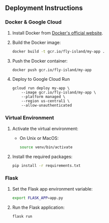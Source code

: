 ## Deployment Instructions

### Docker & Google Cloud

1. Install Docker from [Docker's official website](https://docs.docker.com/get-docker/).

2. Build the Docker image:
    ```sh
    docker build -t gcr.io/fly-island/my-app .
    ```

3. Push the Docker container:
    ```sh
    docker push gcr.io/fly-island/my-app
    ```

4. Deploy to Google Cloud Run
    ```
    gcloud run deploy my-app \
        --image gcr.io/fly-island/my-app \
        --platform managed \
        --region us-central1 \
        --allow-unauthenticated
    ```
    
### Virtual Environment

1. Activate the virtual environment:
    - On Unix or MacOS:
        ```sh
        source venv/bin/activate
        ```

2. Install the required packages:
    ```sh
    pip install -r requirements.txt
    ```

### Flask

1. Set the Flask app environment variable:
    ```sh
    export FLASK_APP=app.py
    ```

2. Run the Flask application:
    ```sh
    flask run
    ```
